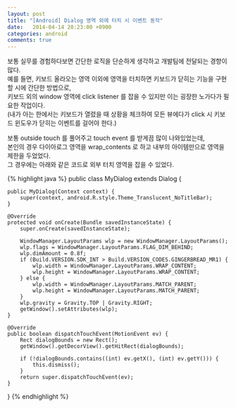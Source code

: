 ```yaml
---
layout: post
title: "[Android] Dialog 영역 외에 터치 시 이벤트 동작" 
date:   2014-04-14 20:23:00 +0900
categories: android
comments: true
---
```


보통 실무를 경험하다보면 간단한 로직을 단순하게 생각하고 개발팀에 전달되는 경향이 많다.<br>
예를 들면, 키보드 올라오는 영역 이외에 영역을 터치하면 키보드가 닫히는 기능을 구현할 시에 간단한 방법으로,<br>
키보드 외의 window 영역에 click listener 를 잡을 수 있지만 이는 굉장한 노가다가 필요한 작업이다.<br>
(내가 아는 한에서는 키보드가 열렸을 때 상황을 체크하여 모든 뷰에다가 click 시 키보드 윈도우가 닫히는 이벤트를 걸어야 한다.)

보통 outside touch 를 풀어주고 touch event 를 받게끔 많이 나와있었는데,<br>
본인의 경우 다이아로그 영역을 wrap_contents 로 하고 내부의 아이템만으로 영역을 제한을 두었었다.<br>
그 경우에는 아래와 같은 코드로 외부 터치 영역을 잡을 수 있었다.

{% highlight java %}
public class MyDialog extends Dialog {
    
    public MyDialog(Context context) {
        super(context, android.R.style.Theme_Translucent_NoTitleBar);
    }
 
    @Override
    protected void onCreate(Bundle savedInstanceState) {
        super.onCreate(savedInstanceState);
 
        WindowManager.LayoutParams wlp = new WindowManager.LayoutParams();
        wlp.flags = WindowManager.LayoutParams.FLAG_DIM_BEHIND;
        wlp.dimAmount = 0.8f;
        if (Build.VERSION.SDK_INT > Build.VERSION_CODES.GINGERBREAD_MR1) {
            wlp.width = WindowManager.LayoutParams.WRAP_CONTENT;
            wlp.height = WindowManager.LayoutParams.WRAP_CONTENT;
        } else {
            wlp.width = WindowManager.LayoutParams.MATCH_PARENT;
            wlp.height = WindowManager.LayoutParams.MATCH_PARENT;
        }
        wlp.gravity = Gravity.TOP | Gravity.RIGHT;
        getWindow().setAttributes(wlp);
    }
 
    @Override
    public boolean dispatchTouchEvent(MotionEvent ev) {
        Rect dialogBounds = new Rect();
        getWindow().getDecorView().getHitRect(dialogBounds);
 
        if (!dialogBounds.contains((int) ev.getX(), (int) ev.getY())) {
            this.dismiss();
        }
        return super.dispatchTouchEvent(ev);
    }
}
{% endhighlight %}
